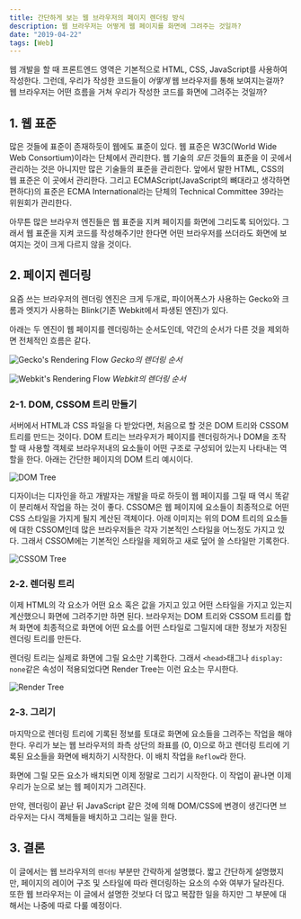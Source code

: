 ```yaml
---
title: 간단하게 보는 웹 브라우저의 페이지 렌더링 방식
description: 웹 브라우저는 어떻게 웹 페이지를 화면에 그려주는 것일까?
date: "2019-04-22"
tags: [Web]
---
```


웹 개발을 할 때 프론트엔드 영역은 기본적으로 HTML, CSS, JavaScript를 사용하여 작성한다. 그런데, 우리가 작성한 코드들이 *어떻게* 웹 브라우저를 통해 보여지는걸까? 웹 브라우저는 어떤 흐름을 거쳐 우리가 작성한 코드를 화면에 그려주는 것일까?

## 1. 웹 표준

많은 것들에 표준이 존재하듯이 웹에도 표준이 있다. 웹 표준은 W3C(World Wide Web Consortium)이라는 단체에서 관리한다. 웹 기술의 *모든* 것들의 표준을 이 곳에서 관리하는 것은 아니지만 많은 기술들의 표준을 관리한다. 앞에서 말한 HTML, CSS의 웹 표준은 이 곳에서 관리한다. 그리고 ECMAScript(JavaScript의 뼈대라고 생각하면 편하다)의 표준은 ECMA International라는 단체의 Technical Committee 39라는 위원회가 관리한다. 

아무튼 많은 브라우저 엔진들은 웹 표준을 지켜 페이지를 화면에 그리도록 되어있다. 그래서 웹 표준을 지켜 코드를 작성해주기만 한다면 어떤 브라우저를 쓰더라도 화면에 보여지는 것이 크게 다르지 않을 것이다.

## 2. 페이지 렌더링

요즘 쓰는 브라우저의 렌더링 엔진은 크게 두개로, 파이어폭스가 사용하는 Gecko와 크롬과 엣지가 사용하는 Blink(기존 Webkit에서 파생된 엔진)가 있다.

아래는 두 엔진이 웹 페이지를 렌더링하는 순서도인데, 약간의 순서가 다른 것을 제외하면 전체적인 흐름은 같다.

![Gecko's Rendering Flow](/images/how-the-web-browser-render-a-page/geckoflow.png)
*Gecko의 렌더링 순서*

![Webkit's Rendering Flow](/images/how-the-web-browser-render-a-page/webkitflow.png)
*Webkit의 렌더링 순서*


### 2-1. DOM, CSSOM 트리 만들기

서버에서 HTML과 CSS 파일을 다 받았다면, 처음으로 할 것은 DOM 트리와 CSSOM 트리를 만드는 것이다. DOM 트리는 브라우저가 페이지를 렌더링하거나 DOM을 조작할 때 사용할 객체로 브라우저내의 요소들이 어떤 구조로 구성되어 있는지 나타내는 역할을 한다. 아래는 간단한 페이지의 DOM 트리 예시이다. 

![DOM Tree](/images/how-the-web-browser-render-a-page/dom-tree.png)

디자이너는 디자인을 하고 개발자는 개발을 따로 하듯이 웹 페이지를 그릴 때 역시 똑같이 분리해서 작업을 하는 것이 좋다. CSSOM은 웹 페이지에 요소들이 최종적으로 어떤 CSS 스타일을 가지게 될지 계산된 객체이다. 아래 이미지는 위의 DOM 트리의 요소들에 대한 CSSOM인데 많은 브라우저들은 각자 기본적인 스타일을 어느정도 가지고 있다. 그래서 CSSOM에는 기본적인 스타일을 제외하고 새로 덮어 쓸 스타일만 기록한다.

![CSSOM Tree](/images/how-the-web-browser-render-a-page/cssom-tree.png)

### 2-2. 렌더링 트리

이제 HTML의 각 요소가 어떤 요소 혹은 값을 가지고 있고 어떤 스타일을 가지고 있는지 계산했으니 화면에 그려주기만 하면 된다. 브라우저는 DOM 트리와 CSSOM 트리를 합쳐 화면에 최종적으로 화면에 어떤 요소를 어떤 스타일로 그릴지에 대한 정보가 저장된 렌더링 트리를 만든다.

렌더링 트리는 실제로 화면에 그릴 요소만 기록한다. 그래서 `<head>`태그나 `display: none`같은 속성이 적용되었다면 Render Tree는 이런 요소는 무시한다.

![Render Tree](/images/how-the-web-browser-render-a-page/render-tree.png)

### 2-3. 그리기

마지막으로 렌더링 트리에 기록된 정보를 토대로 화면에 요소들을 그려주는 작업을 해야한다. 우리가 보는 웹 브라우저의 좌측 상단의 좌표를 (0, 0)으로 하고 렌더링 트리에 기록된 요소들을 화면에 배치하기 시작한다. 이 배치 작업을 `Reflow`라 한다.

화면에 그릴 모든 요소가 배치되면 이제 정말로 그리기 시작한다. 이 작업이 끝나면 이제 우리가 눈으로 보는 웹 페이지가 그려진다.

만약, 렌더링이 끝난 뒤 JavaScript 같은 것에 의해 DOM/CSS에 변경이 생긴다면 브라우저는 다시 객체들을 배치하고 그리는 일을 한다.

## 3. 결론

이 글에서는 웹 브라우저의 `렌더링` 부분만 간략하게 설명했다. 짧고 간단하게 설명했지만, 페이지의 레이어 구조 및 스타일에 따라 렌더링하는 요소의 수와 여부가 달라진다. 또한 웹 브라우저는 이 글에서 설명한 것보다 더 많고 복잡한 일을 하지만 그 부분에 대해서는 나중에 따로 다룰 예정이다.